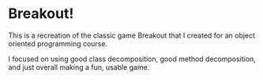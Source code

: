 Breakout!
==========================

This is a recreation of the classic game Breakout that I created for an object oriented programming course. 

I focused on using good class decomposition, good method decomposition, and just overall making a fun, usable game.